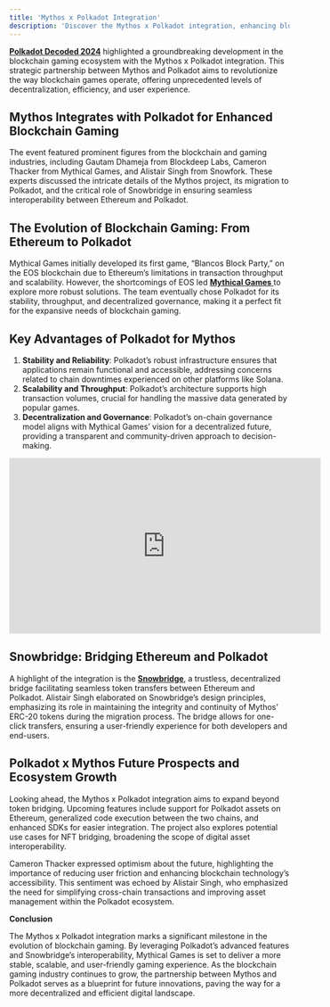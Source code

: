 ```yaml
---
title: 'Mythos x Polkadot Integration'
description: 'Discover the Mythos x Polkadot integration, enhancing blockchain gaming with stability, scalability, and seamless interoperability'
---
```

[**Polkadot Decoded 2024**](https://dablock.com/web3-events/polkadot-decoded/) highlighted a groundbreaking development in the blockchain gaming ecosystem with the Mythos x Polkadot integration. This strategic partnership between Mythos and Polkadot aims to revolutionize the way blockchain games operate, offering unprecedented levels of decentralization, efficiency, and user experience.

Mythos Integrates with Polkadot for Enhanced Blockchain Gaming
--------------------------------------------------------------

The event featured prominent figures from the blockchain and gaming industries, including Gautam Dhameja from Blockdeep Labs, Cameron Thacker from Mythical Games, and Alistair Singh from Snowfork. These experts discussed the intricate details of the Mythos project, its migration to Polkadot, and the critical role of Snowbridge in ensuring seamless interoperability between Ethereum and Polkadot.

**The Evolution of Blockchain Gaming: From Ethereum to Polkadot**
-----------------------------------------------------------------

Mythical Games initially developed its first game, “Blancos Block Party,” on the EOS blockchain due to Ethereum’s limitations in transaction throughput and scalability. However, the shortcomings of EOS led [**Mythical Games** ](https://dablock.com/dapps/mythos-chain/)to explore more robust solutions. The team eventually chose Polkadot for its stability, throughput, and decentralized governance, making it a perfect fit for the expansive needs of blockchain gaming.

**Key Advantages of Polkadot for Mythos**
-----------------------------------------

1. **Stability and Reliability**: Polkadot’s robust infrastructure ensures that applications remain functional and accessible, addressing concerns related to chain downtimes experienced on other platforms like Solana.
2. **Scalability and Throughput**: Polkadot’s architecture supports high transaction volumes, crucial for handling the massive data generated by popular games.
3. **Decentralization and Governance**: Polkadot’s on-chain governance model aligns with Mythical Games’ vision for a decentralized future, providing a transparent and community-driven approach to decision-making.

<iframe allowfullscreen="allowfullscreen" frameborder="0" height="315" src="https://www.youtube.com/embed/pc7hqRADmPQ?si=y1uuknEZi0MyCMbY" title="YouTube video player" width="560"></iframe>

**Snowbridge: Bridging Ethereum and Polkadot**
----------------------------------------------

A highlight of the integration is the [**Snowbridge**](https://dablock.com/dapps/snowbridge/), a trustless, decentralized bridge facilitating seamless token transfers between Ethereum and Polkadot. Alistair Singh elaborated on Snowbridge’s design principles, emphasizing its role in maintaining the integrity and continuity of Mythos’ ERC-20 tokens during the migration process. The bridge allows for one-click transfers, ensuring a user-friendly experience for both developers and end-users.

**Polkadot x Mythos Future Prospects and Ecosystem Growth**
-----------------------------------------------------------

Looking ahead, the Mythos x Polkadot integration aims to expand beyond token bridging. Upcoming features include support for Polkadot assets on Ethereum, generalized code execution between the two chains, and enhanced SDKs for easier integration. The project also explores potential use cases for NFT bridging, broadening the scope of digital asset interoperability.

Cameron Thacker expressed optimism about the future, highlighting the importance of reducing user friction and enhancing blockchain technology’s accessibility. This sentiment was echoed by Alistair Singh, who emphasized the need for simplifying cross-chain transactions and improving asset management within the Polkadot ecosystem.

**Conclusion**

The Mythos x Polkadot integration marks a significant milestone in the evolution of blockchain gaming. By leveraging Polkadot’s advanced features and Snowbridge’s interoperability, Mythical Games is set to deliver a more stable, scalable, and user-friendly gaming experience. As the blockchain gaming industry continues to grow, the partnership between Mythos and Polkadot serves as a blueprint for future innovations, paving the way for a more decentralized and efficient digital landscape.